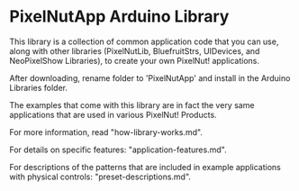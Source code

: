 PixelNutApp Arduino Library
================================================================

This library is a collection of common application code that you can use, along with other libraries (PixelNutLib, BluefruitStrs, UIDevices, and NeoPixelShow Libraries), to create your own PixelNut! applications.

After downloading, rename folder to 'PixelNutApp' and install in the Arduino Libraries folder.

The examples that come with this library are in fact the very same applications that are used in various PixelNut! Products.

For more information, read "how-library-works.md".

For details on specific features: "application-features.md".

For descriptions of the patterns that are included in example applications with physical controls: "preset-descriptions.md".
